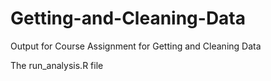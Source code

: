 # Getting-and-Cleaning-Data
Output for Course Assignment for Getting and Cleaning Data

The run_analysis.R file 
